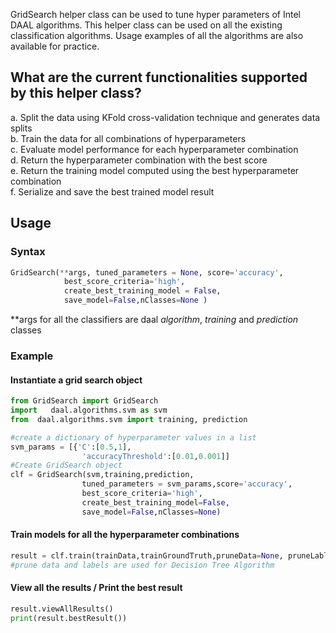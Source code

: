 
GridSearch helper class can be used to tune hyper parameters of Intel DAAL algorithms. This helper class can be used on all the existing classification algorithms. Usage examples of all the algorithms are also available for practice. <br>

## What are the current functionalities supported by this helper class?<br>
a.	Split the data using KFold cross-validation technique and  generates data splits<br>
b.	Train  the data for all combinations of hyperparameters<br>
c.	Evaluate model performance for each hyperparameter combination<br>
d.	Return the hyperparameter combination with the best score<br>
e.   Return the training model computed using the best hyperparameter combination<br>
f.  Serialize and save the best trained model result<br>

## Usage<br>
### Syntax
```python
GridSearch(**args, tuned_parameters = None, score='accuracy',
			best_score_criteria='high',
			create_best_training_model = False,
			save_model=False,nClasses=None )	
```
**args for all the classifiers are daal *algorithm*, *training* and *prediction* classes

### Example 

#### Instantiate a grid search object
```python
from GridSearch import GridSearch
import   daal.algorithms.svm as svm
from  daal.algorithms.svm import training, prediction

#create a dictionary of hyperparameter values in a list
svm_params = [{'C':[0.5,1],
				'accuracyThreshold':[0.01,0.001]]   
#Create GridSearch object                
clf = GridSearch(svm,training,prediction, 
				tuned_parameters = svm_params,score='accuracy',
				best_score_criteria='high',
				create_best_training_model=False,
				save_model=False,nClasses=None)
```                
#### Train models for all the hyperparameter combinations
```python
result = clf.train(trainData,trainGroundTruth,pruneData=None, pruneLables=None, splits=2)
#prune data and labels are used for Decision Tree Algorithm
```
#### View all the results / Print the best result
```python   
result.viewAllResults()
print(result.bestResult())
```                


